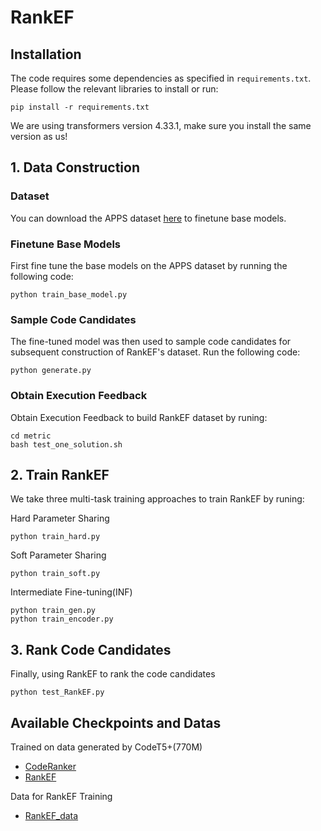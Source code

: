 # RankEF
## Installation
The code requires some dependencies as specified in `requirements.txt`. Please follow the relevant libraries to install or run: 

```
pip install -r requirements.txt
```
We are using transformers version 4.33.1, make sure you install the same version as us!

## 1. Data Construction
### Dataset
You can download the APPS dataset [here](https://github.com/hendrycks/apps) to finetune base models.
### Finetune Base Models
First fine tune the base models on the APPS dataset by running the following code:
```
python train_base_model.py
```
### Sample Code Candidates
The fine-tuned model was then used to sample code candidates for subsequent construction of RankEF's dataset. Run the following code:
```
python generate.py
```
### Obtain Execution Feedback
Obtain Execution Feedback to build RankEF dataset by runing:
```
cd metric
bash test_one_solution.sh
```
## 2. Train RankEF
We take three multi-task training approaches to train RankEF by runing:

Hard Parameter Sharing
```
python train_hard.py
```
Soft Parameter Sharing
```
python train_soft.py
```
Intermediate Fine-tuning(INF)
```
python train_gen.py
python train_encoder.py
```
## 3. Rank Code Candidates
Finally, using RankEF to rank the code candidates
```
python test_RankEF.py
```

## Available Checkpoints and Datas
Trained on data generated by CodeT5+(770M)
* [CodeRanker](https://drive.google.com/file/d/17wxuiPTL5OXXKbq4Xo-C-ZhTQ1gi4IgO/view?usp=drive_link)
* [RankEF](https://drive.google.com/file/d/17EtNdDmggTRCG1DiIesol87vqhZCOgwa/view?usp=drive_link)

Data for RankEF Training
* [RankEF_data](https://drive.google.com/file/d/18AU4vrSryraebIVQdyp_qKCAhVROY3Oi/view?usp=drive_link)
